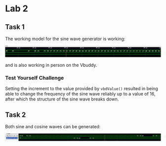 # Lab 2

## Task 1

The working model for the sine wave generator is working:

![it works](docs/sinegtk.png)

and is also working in person on the Vbuddy.

### Test Yourself Challenge

Setting the increment to the value provided by `vbdValue()` resulted in being able to change the frequency of the sine wave reliably up to a value of 16, after which the structure of the sine wave breaks down.

## Task 2

Both sine and cosine waves can be generated:

![it also works](docs/sineandcosgtk.png)